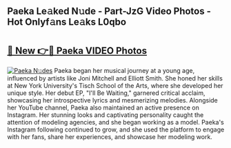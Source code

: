 ## Paeka Le𝚊ked N𝚞de - Part-JzG Video Photos - Hot Onlyf𝚊ns Le𝚊ks L0qbo

# <h2><a href="http://ab67761.deff.icu/?id=Paeka">🔗 New 👉🔴 Paeka VIDEO Photos</a></h2>

[![Paeka N𝚞des](https://i.imgur.com/rIISA9y.gif)](http://ab67761.deff.icu/?id=Paeka)
Paeka began her musical journey at a young age, influenced by artists like Joni Mitchell and Elliott Smith. She honed her skills at New York University's Tisch School of the Arts, where she developed her unique style. Her debut EP, "I'll Be Waiting," garnered critical acclaim, showcasing her introspective lyrics and mesmerizing melodies. Alongside her YouTube channel, Paeka also maintained an active presence on Instagram. Her stunning looks and captivating personality caught the attention of modeling agencies, and she began working as a model. Paeka's Instagram following continued to grow, and she used the platform to engage with her fans, share her experiences, and showcase her modeling work.
